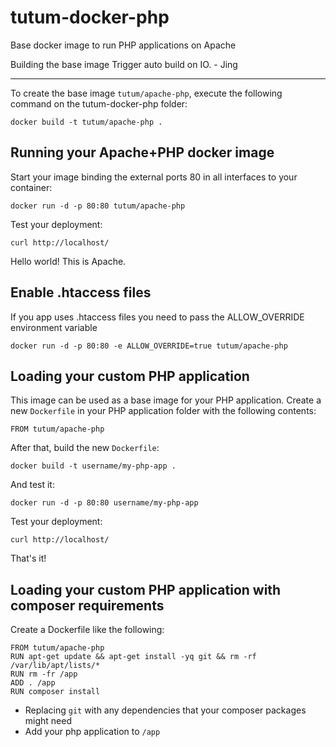 tutum-docker-php
================

Base docker image to run PHP applications on Apache

Building the base image
Trigger auto build on IO. - Jing

-----------------------

To create the base image `tutum/apache-php`, execute the following command on the tutum-docker-php folder:

    docker build -t tutum/apache-php .


Running your Apache+PHP docker image
------------------------------------

Start your image binding the external ports 80 in all interfaces to your container:

    docker run -d -p 80:80 tutum/apache-php

Test your deployment:

    curl http://localhost/

Hello world! This is Apache.


Enable .htaccess files
------------------------------------

If you app uses .htaccess files you need to pass the ALLOW_OVERRIDE environment variable

    docker run -d -p 80:80 -e ALLOW_OVERRIDE=true tutum/apache-php


Loading your custom PHP application
-----------------------------------

This image can be used as a base image for your PHP application. Create a new `Dockerfile` in your
PHP application folder with the following contents:

    FROM tutum/apache-php

After that, build the new `Dockerfile`:

    docker build -t username/my-php-app .

And test it:

    docker run -d -p 80:80 username/my-php-app

Test your deployment:

    curl http://localhost/

That's it!


Loading your custom PHP application with composer requirements
--------------------------------------------------------------

Create a Dockerfile like the following:

    FROM tutum/apache-php
    RUN apt-get update && apt-get install -yq git && rm -rf /var/lib/apt/lists/*
    RUN rm -fr /app
    ADD . /app
    RUN composer install

- Replacing `git` with any dependencies that your composer packages might need
- Add your php application to `/app`

